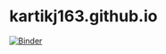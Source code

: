 # kartikj163.github.io

[![Binder](https://mybinder.org/badge_logo.svg)](https://mybinder.org/v2/gh/kartikj163/kartikj163.github.io/master?labpath=Jadhav-Kartik-Assignment1.ipynb)
